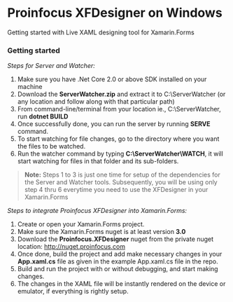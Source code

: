 # Proinfocus XFDesigner on Windows
Getting started with Live XAML designing tool for Xamarin.Forms

### Getting started
*Steps for Server and Watcher:*
1. Make sure you have .Net Core 2.0 or above SDK installed on your machine
2. Download the **ServerWatcher.zip** and extract it to C:\ServerWatcher (or any location and follow along with that particular path)
3. From command-line/terminal from your location ie., C:\ServerWatcher, run **dotnet BUILD**
4. Once successfully done, you can run the server by running **SERVE** command.
5. To start watching for file changes, go to the directory where you want the files to be watched.
6. Run the watcher command by typing **C:\ServerWatcher\WATCH**, it will start watching for files in that folder and its sub-folders.

> **Note:**
> Steps 1 to 3 is just one time for setup of the dependencies for the Server and Watcher tools.
> Subsequently, you will be using only step 4 thru 6 everytime you need to use the XFDesigner in your Xamarin.Forms


*Steps to integrate Proinfocus XFDesigner into Xamarin.Forms:*
1. Create or open your Xamarin.Forms project.
2. Make sure the Xamarin.Forms nuget is at least version **3.0**
3. Download the **Proinfocus.XFDesigner** nuget from the private nuget location: http://nuget.proinfocus.com
4. Once done, build the project and add make necessary changes in your **App.xaml.cs** file as given in the example App.xaml.cs file in the repo.
5. Build and run the project with or without debugging, and start making changes.
6. The changes in the XAML file will be instantly rendered on the device or emulator, if everything is rightly setup.


